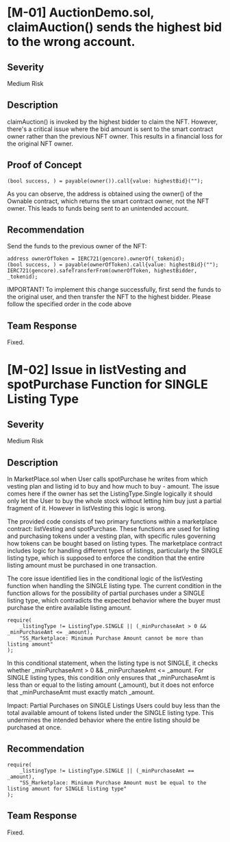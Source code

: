 # [M-01] AuctionDemo.sol, claimAuction() sends the highest bid to the wrong account.

## Severity

Medium Risk

## Description

claimAuction() is invoked by the highest bidder to claim the NFT. However, there's a critical issue where the bid amount is sent to the smart contract owner rather than the previous NFT owner. This results in a financial loss for the original NFT owner.

## Proof of Concept

```solidity
(bool success, ) = payable(owner()).call{value: highestBid}("");
```

As you can observe, the address is obtained using the owner() of the Ownable contract, which returns the smart contract owner, not the NFT owner. This leads to funds being sent to an unintended account.

## Recommendation

Send the funds to the previous owner of the NFT:

```solidity
address ownerOfToken = IERC721(gencore).ownerOf(_tokenid);
(bool success, ) = payable(ownerOfToken).call{value: highestBid}("");
IERC721(gencore).safeTransferFrom(ownerOfToken, highestBidder, _tokenid);
```

IMPORTANT! To implement this change successfully, first send the funds to the original user, and then transfer the NFT to the highest bidder. Please follow the specified order in the code above

## Team Response

Fixed.

# [M-02] Issue in listVesting and spotPurchase Function for SINGLE Listing Type

## Severity

Medium Risk

## Description

In MarketPlace.sol when User calls spotPurchase he writes from which vesting plan and listing id to buy and how much to buy - amount.
The issue comes here if the owner has set the ListingType.Single logically it should only let the User to buy the whole stock without letting him buy just a partial fragment of it. However in listVesting this logic is wrong.

The provided code consists of two primary functions within a marketplace contract: listVesting and spotPurchase. These functions are used for listing and purchasing tokens under a vesting plan, with specific rules governing how tokens can be bought based on listing types. The marketplace contract includes logic for handling different types of listings, particularly the SINGLE listing type, which is supposed to enforce the condition that the entire listing amount must be purchased in one transaction.

The core issue identified lies in the conditional logic of the listVesting function when handling the SINGLE listing type. The current condition in the function allows for the possibility of partial purchases under a SINGLE listing type, which contradicts the expected behavior where the buyer must purchase the entire available listing amount.

```solidity
require(
    _listingType != ListingType.SINGLE || (_minPurchaseAmt > 0 && _minPurchaseAmt <= _amount),
    "SS_Marketplace: Minimum Purchase Amount cannot be more than listing amount"
);
```

In this conditional statement, when the listing type is not SINGLE, it checks whether \_minPurchaseAmt > 0 && \_minPurchaseAmt <= \_amount. For SINGLE listing types, this condition only ensures that \_minPurchaseAmt is less than or equal to the listing amount (\_amount), but it does not enforce that \_minPurchaseAmt must exactly match \_amount.

Impact: Partial Purchases on SINGLE Listings Users could buy less than the total available amount of tokens listed under the SINGLE listing type. This undermines the intended behavior where the entire listing should be purchased at once.

## Recommendation

```solidity
require(
    _listingType != ListingType.SINGLE || (_minPurchaseAmt == _amount),
    "SS_Marketplace: Minimum Purchase Amount must be equal to the listing amount for SINGLE listing type"
);
```

## Team Response

Fixed.
